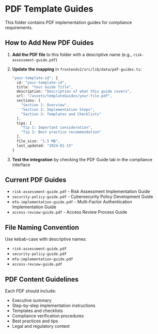 # PDF Template Guides

This folder contains PDF implementation guides for compliance requirements.

## How to Add New PDF Guides

1. **Add the PDF file** to this folder with a descriptive name (e.g., `risk-assessment-guide.pdf`)

2. **Update the mapping** in `frontendv2/src/lib/data/pdf-guides.ts`:
   ```typescript
   "your-template-id": {
     id: "your-template-id",
     title: "Your Guide Title",
     description: "Description of what this guide covers",
     url: "/assets/templateGuides/your-file.pdf",
     sections: [
       "Section 1: Overview",
       "Section 2: Implementation Steps",
       "Section 3: Templates and Checklists"
     ],
     tips: [
       "Tip 1: Important consideration",
       "Tip 2: Best practice recommendation"
     ],
     file_size: "1.5 MB",
     last_updated: "2024-01-15"
   }
   ```

3. **Test the integration** by checking the PDF Guide tab in the compliance interface

## Current PDF Guides

- `risk-assessment-guide.pdf` - Risk Assessment Implementation Guide
- `security-policy-guide.pdf` - Cybersecurity Policy Development Guide  
- `mfa-implementation-guide.pdf` - Multi-Factor Authentication Implementation Guide
- `access-review-guide.pdf` - Access Review Process Guide

## File Naming Convention

Use kebab-case with descriptive names:
- `risk-assessment-guide.pdf`
- `security-policy-guide.pdf`
- `mfa-implementation-guide.pdf`
- `access-review-guide.pdf`

## PDF Content Guidelines

Each PDF should include:
- Executive summary
- Step-by-step implementation instructions
- Templates and checklists
- Compliance verification procedures
- Best practices and tips
- Legal and regulatory context
